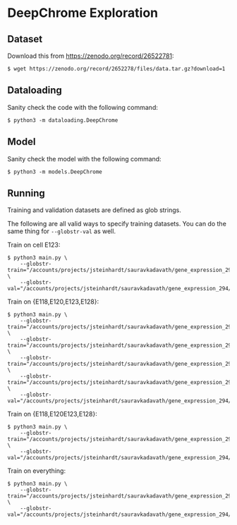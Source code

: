 # DeepChrome Exploration

## Dataset
Download this from https://zenodo.org/record/26522781:
```
$ wget https://zenodo.org/record/2652278/files/data.tar.gz?download=1
```

## Dataloading
Sanity check the code with the following command:
```
$ python3 -m dataloading.DeepChrome
```

## Model
Sanity check the model with the following command:
```
$ python3 -m models.DeepChrome
```

## Running
Training and validation datasets are defined as glob strings.

The following are all valid ways to specify training datasets. You can do the same thing for `--globstr-val` as well.

Train on cell E123:
```
$ python3 main.py \
    --globstr-train="/accounts/projects/jsteinhardt/sauravkadavath/gene_expression_294/dataset/E123/classification/train.csv" \
    --globstr-val="/accounts/projects/jsteinhardt/sauravkadavath/gene_expression_294/dataset/E123/classification/valid.csv"
```

Train on {E118,E120,E123,E128}:
```
$ python3 main.py \
    --globstr-train="/accounts/projects/jsteinhardt/sauravkadavath/gene_expression_294/dataset/E118/classification/train.csv" \
    --globstr-train="/accounts/projects/jsteinhardt/sauravkadavath/gene_expression_294/dataset/E120/classification/train.csv" \
    --globstr-train="/accounts/projects/jsteinhardt/sauravkadavath/gene_expression_294/dataset/E123/classification/train.csv" \
    --globstr-train="/accounts/projects/jsteinhardt/sauravkadavath/gene_expression_294/dataset/E128/classification/train.csv" \
    --globstr-val="/accounts/projects/jsteinhardt/sauravkadavath/gene_expression_294/dataset/E123/classification/valid.csv"
```

Train on {E118,E120E123,E128}:
```
$ python3 main.py \
    --globstr-train="/accounts/projects/jsteinhardt/sauravkadavath/gene_expression_294/dataset/{E118,E120,E123,E128}/classification/train.csv" \
    --globstr-val="/accounts/projects/jsteinhardt/sauravkadavath/gene_expression_294/dataset/E123/classification/valid.csv"
```

Train on everything:
```
$ python3 main.py \
    --globstr-train="/accounts/projects/jsteinhardt/sauravkadavath/gene_expression_294/dataset/*/classification/train.csv" \
    --globstr-val="/accounts/projects/jsteinhardt/sauravkadavath/gene_expression_294/dataset/E123/classification/valid.csv"
```
